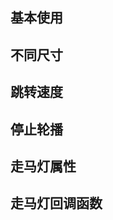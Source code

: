 <script setup>
import primaryCarousel from "./primaryCarousel.vue"
import sizeCarousel from "./sizeCarousel.vue"
import speedCarousel from "./speedCarousel.vue"
import autoCarousel from "./autoCarousel.vue"
import actionCarousel from "./actionCarousel.vue"
import carouselTable from "./carouselTable.vue"
import carouselmhTable from "./carouselmhTable.vue"
import codeContainer from "../public/stretchCode/index.vue"
import {getString} from "./getString.js"
</script>

## 基本使用

<code-container :text="primaryCarousel.code+getString()"><primary-carousel></primary-carousel></code-container>

## 不同尺寸

<code-container :text="sizeCarousel.code+getString()"><size-carousel></size-carousel></code-container>

## 跳转速度

<code-container :text="speedCarousel.code+getString()"><speed-carousel></speed-carousel></code-container>

## 停止轮播

<code-container :text="autoCarousel.code+getString()"><auto-carousel></auto-carousel></code-container>

## 走马灯属性

<carousel-table></carousel-table>

## 走马灯回调函数

<carouselmh-table></carouselmh-table>
